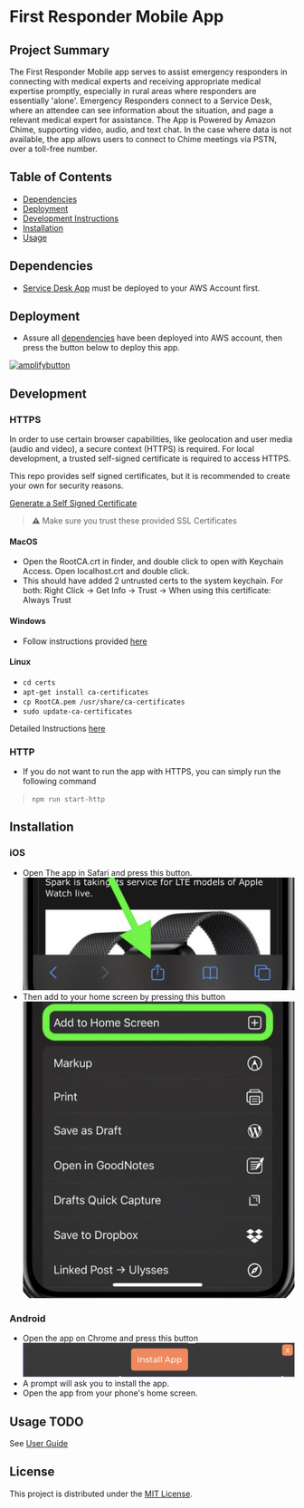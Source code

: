 # First Responder Mobile App

## Project Summary
The First Responder Mobile app serves to assist emergency responders in connecting with medical experts and receiving appropriate medical expertise promptly, especially in rural areas where responders are essentially 'alone'. Emergency Responders connect to a Service Desk, where an attendee can see information about the situation, and page a relevant medical expert for assistance. The App is Powered by Amazon Chime, supporting video, audio, and text chat. In the case where data is not available, the app allows users to connect to Chime meetings via PSTN, over a toll-free number.

## Table of Contents
- [Dependencies](#dependencies)
- [Deployment](#Deployment)
- [Development Instructions](#development)
- [Installation](#installation)
- [Usage](#usage)

## Dependencies
- [Service Desk App](https://github.com/UBC-CIC/first-responder-admin) must be deployed to your AWS Account first.


## Deployment
- Assure all [dependencies](#dependencies) have been deployed into AWS account, then press the button below to deploy this app.

[![amplifybutton](https://oneclick.amplifyapp.com/button.svg)](https://console.aws.amazon.com/amplify/home#/deploy?repo=https://github.com/UBC-CIC/first-responder-mobile-app)

## Development

### HTTPS
In order to use certain browser capabilities, like geolocation and user media (audio and video), a secure context (HTTPS) is required.
For local development, a trusted self-signed certificate is required to access HTTPS.

This repo provides self signed certificates, but it is recommended to create your own for security reasons.

[Generate a Self Signed Certificate](https://stackoverflow.com/questions/10175812/how-to-generate-a-self-signed-ssl-certificate-using-openssl)

> :warning: Make sure you trust these provided SSL Certificates
#### MacOS
  - Open the RootCA.crt in finder, and double click to open with Keychain Access. Open localhost.crt and double click.
  - This should have added 2 untrusted certs to the system keychain. For both: Right Click -> Get Info -> Trust -> When using this certificate: Always Trust
#### Windows
  - Follow instructions provided [here](https://docs.microsoft.com/en-us/skype-sdk/sdn/articles/installing-the-trusted-root-certificate)

#### Linux
  - ```cd certs```
  - ```apt-get install ca-certificates```
  - ```cp RootCA.pem /usr/share/ca-certificates```
  - ```sudo update-ca-certificates```

  Detailed Instructions [here](https://www.swiftstack.com/docs/admin/onpremise_management/self_signed.html)



### HTTP
- If you do not want to run the app with HTTPS, you can simply run the following command
> `npm run start-http`
## Installation
### iOS
- Open The app in Safari and press this button.![a2hs1](./assets/a2hs1.png)
- Then add to your home screen by pressing this button![a2hs2](./assets/a2hs2.png)

### Android
- Open the app on Chrome and press this button![a2hs2](./assets/a2hs3.png)
- A prompt will ask you to install the app.
- Open the app from your phone's home screen.
## Usage **TODO**
See [User Guide](#)

## License
This project is distributed under the [MIT License](./LICENSE).
